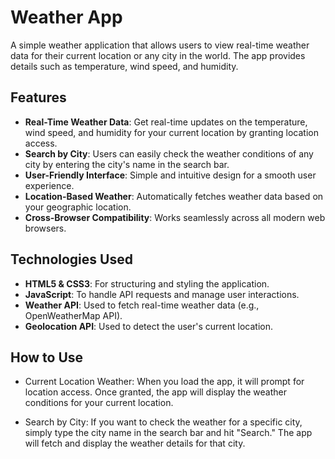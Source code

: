 # Weather App

A simple weather application that allows users to view real-time weather data for their current location or any city in the world. The app provides details such as temperature, wind speed, and humidity.

## Features

- **Real-Time Weather Data**: Get real-time updates on the temperature, wind speed, and humidity for your current location by granting location access.
- **Search by City**: Users can easily check the weather conditions of any city by entering the city's name in the search bar.
- **User-Friendly Interface**: Simple and intuitive design for a smooth user experience.
- **Location-Based Weather**: Automatically fetches weather data based on your geographic location.
- **Cross-Browser Compatibility**: Works seamlessly across all modern web browsers.

## Technologies Used

- **HTML5 & CSS3**: For structuring and styling the application.
- **JavaScript**: To handle API requests and manage user interactions.
- **Weather API**: Used to fetch real-time weather data (e.g., OpenWeatherMap API).
- **Geolocation API**: Used to detect the user's current location.
  
## How to Use
- Current Location Weather: When you load the app, it will prompt for location access. Once granted, the app will display the weather conditions for your current location.

- Search by City: If you want to check the weather for a specific city, simply type the city name in the search bar and hit "Search." The app will fetch and display the weather details for that city.
